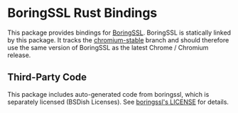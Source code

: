 # BoringSSL Rust Bindings

This package provides bindings for [BoringSSL](https://boringssl.googlesource.com/boringssl/).
BoringSSL is statically linked by this package.
It tracks the [chromium-stable](https://boringssl.googlesource.com/boringssl/+/chromium-stable) branch and should therefore use the same version of BoringSSL as the latest Chrome / Chromium release.

## Third-Party Code
This package includes auto-generated code from boringssl, which is separately licensed (BSDish Licenses).
See [boringssl's LICENSE](https://boringssl.googlesource.com/boringssl/+/chromium-stable/LICENSE) for details.
